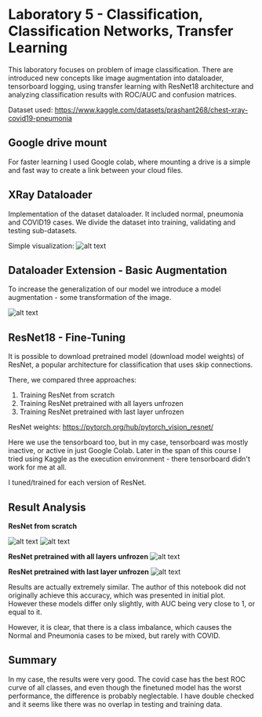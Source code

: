 # Laboratory 5 - Classification, Classification Networks, Transfer Learning

This laboratory focuses on problem of image classification. There are introduced new concepts like image augmentation into dataloader, tensorboard logging, using transfer learning with ResNet18 architecture and analyzing classification results with ROC/AUC and confusion matrices.

Dataset used: https://www.kaggle.com/datasets/prashant268/chest-xray-covid19-pneumonia

## Google drive mount
For faster learning I used Google colab, where mounting a drive is a simple and fast way to create a link between your cloud files.

## XRay Dataloader
Implementation of the dataset dataloader. It included normal, pneumonia and COVID19 cases. We divide the dataset into training, validating and testing sub-datasets.

Simple visualization:
![alt text](image.png)

## Dataloader Extension - Basic Augmentation
To increase the generalization of our model we introduce a model augmentation - some transformation of the image.

![alt text](image-1.png)
 
## ResNet18 - Fine-Tuning
It is possible to download pretrained model (download model weights) of ResNet, a popular architecture for classification that uses skip connections.

There, we compared three approaches: 
1. Training ResNet from scratch
2. Training ResNet pretrained with all layers unfrozen
3. Training ResNet pretrained with last layer unfrozen

ResNet weights: https://pytorch.org/hub/pytorch_vision_resnet/

Here we use the tensorboard too, but in my case, tensorboard was mostly inactive, or active in just Google Colab. Later in the span of this course I tried using Kaggle as the execution environment - there tensorboard didn't work for me at all.

I tuned/trained for each version of ResNet.

## Result Analysis

**ResNet from scratch**

![alt text](image-2.png)
![alt text](image-3.png)

**ResNet pretrained with all layers unfrozen**
![alt text](image-4.png)

**ResNet pretrained with last layer unfrozen**
![alt text](image-5.png)

Results are actually extremely similar. The author of this notebook did not originally achieve this accuracy, which was presented in initial plot. However these models differ only slightly, with AUC being very close to 1, or equal to it.

However, it is clear, that there is a class imbalance, which causes the Normal and Pneumonia cases to be mixed, but rarely with COVID.

## Summary
In my case, the results were very good. The covid case has the best ROC curve of all classes, and even though the finetuned model has the worst performance, the difference is probably neglectable. I have double checked and it seems like there was no overlap in testing and training data.